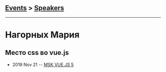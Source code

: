 ## [Events](../README.md) > [Speakers](../speakers.md)
---

# Нагорных Мария

## Место css во vue.js
- 2019 Nov 21 -- [MSK VUE.JS 5](https://www.youtube.com/watch?v=KqGsPPtMCPU)    
